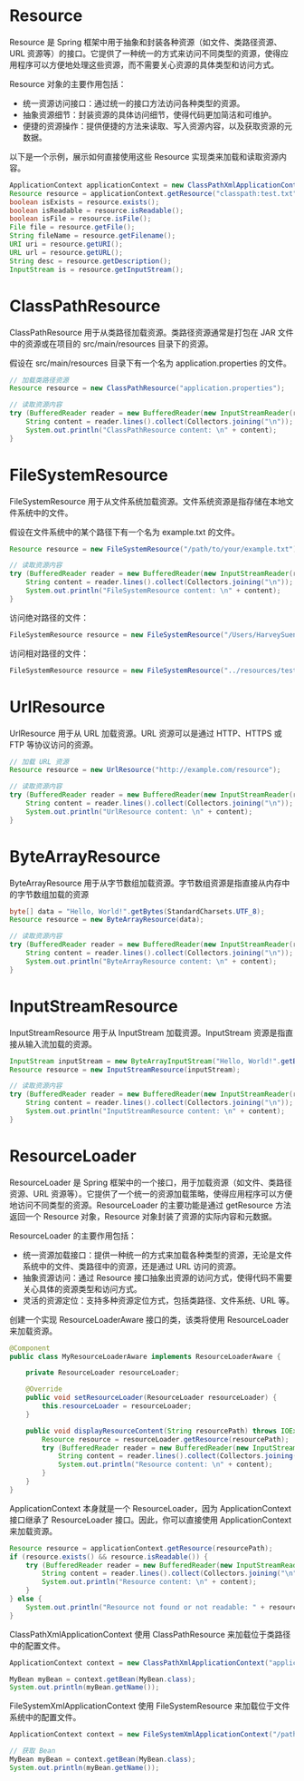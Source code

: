 # Resource

Resource 是 Spring 框架中用于抽象和封装各种资源（如文件、类路径资源、URL 资源等）的接口。它提供了一种统一的方式来访问不同类型的资源，使得应用程序可以方便地处理这些资源，而不需要关心资源的具体类型和访问方式。

Resource 对象的主要作用包括：

- 统一资源访问接口：通过统一的接口方法访问各种类型的资源。
- 抽象资源细节：封装资源的具体访问细节，使得代码更加简洁和可维护。
- 便捷的资源操作：提供便捷的方法来读取、写入资源内容，以及获取资源的元数据。

以下是一个示例，展示如何直接使用这些 Resource 实现类来加载和读取资源内容。

```java
ApplicationContext applicationContext = new ClassPathXmlApplicationContext("applicationContext.xml");
Resource resource = applicationContext.getResource("classpath:test.txt");
boolean isExists = resource.exists();
boolean isReadable = resource.isReadable();
boolean isFile = resource.isFile();
File file = resource.getFile();
String fileName = resource.getFilename();
URI uri = resource.getURI();
URL url = resource.getURL();
String desc = resource.getDescription();
InputStream is = resource.getInputStream();
```

# ClassPathResource

ClassPathResource 用于从类路径加载资源。类路径资源通常是打包在 JAR 文件中的资源或在项目的 src/main/resources 目录下的资源。

假设在 src/main/resources 目录下有一个名为 application.properties 的文件。

```java
// 加载类路径资源
Resource resource = new ClassPathResource("application.properties");

// 读取资源内容
try (BufferedReader reader = new BufferedReader(new InputStreamReader(resource.getInputStream()))) {
    String content = reader.lines().collect(Collectors.joining("\n"));
    System.out.println("ClassPathResource content: \n" + content);
}
```

# FileSystemResource

FileSystemResource 用于从文件系统加载资源。文件系统资源是指存储在本地文件系统中的文件。

假设在文件系统中的某个路径下有一个名为 example.txt 的文件。

```java
Resource resource = new FileSystemResource("/path/to/your/example.txt");

// 读取资源内容
try (BufferedReader reader = new BufferedReader(new InputStreamReader(resource.getInputStream()))) {
    String content = reader.lines().collect(Collectors.joining("\n"));
    System.out.println("FileSystemResource content: \n" + content);
}
```

访问绝对路径的文件：

```java
FileSystemResource resource = new FileSystemResource("/Users/HarveySuen/Downloads/test.txt");
```

访问相对路径的文件：

```java
FileSystemResource resource = new FileSystemResource("../resources/test.txt");
```

# UrlResource

UrlResource 用于从 URL 加载资源。URL 资源可以是通过 HTTP、HTTPS 或 FTP 等协议访问的资源。

```java
// 加载 URL 资源
Resource resource = new UrlResource("http://example.com/resource");

// 读取资源内容
try (BufferedReader reader = new BufferedReader(new InputStreamReader(resource.getInputStream()))) {
    String content = reader.lines().collect(Collectors.joining("\n"));
    System.out.println("UrlResource content: \n" + content);
}
```

# ByteArrayResource

ByteArrayResource 用于从字节数组加载资源。字节数组资源是指直接从内存中的字节数组加载的资源

```java
byte[] data = "Hello, World!".getBytes(StandardCharsets.UTF_8);
Resource resource = new ByteArrayResource(data);

// 读取资源内容
try (BufferedReader reader = new BufferedReader(new InputStreamReader(resource.getInputStream()))) {
    String content = reader.lines().collect(Collectors.joining("\n"));
    System.out.println("ByteArrayResource content: \n" + content);
}
```

# InputStreamResource

InputStreamResource 用于从 InputStream 加载资源。InputStream 资源是指直接从输入流加载的资源。

```java
InputStream inputStream = new ByteArrayInputStream("Hello, World!".getBytes(StandardCharsets.UTF_8));
Resource resource = new InputStreamResource(inputStream);

// 读取资源内容
try (BufferedReader reader = new BufferedReader(new InputStreamReader(resource.getInputStream()))) {
    String content = reader.lines().collect(Collectors.joining("\n"));
    System.out.println("InputStreamResource content: \n" + content);
}
```

# ResourceLoader

ResourceLoader 是 Spring 框架中的一个接口，用于加载资源（如文件、类路径资源、URL 资源等）。它提供了一个统一的资源加载策略，使得应用程序可以方便地访问不同类型的资源。ResourceLoader 的主要功能是通过 getResource 方法返回一个 Resource 对象，Resource 对象封装了资源的实际内容和元数据。

ResourceLoader 的主要作用包括：

- 统一资源加载接口：提供一种统一的方式来加载各种类型的资源，无论是文件系统中的文件、类路径中的资源，还是通过 URL 访问的资源。
- 抽象资源访问：通过 Resource 接口抽象出资源的访问方式，使得代码不需要关心具体的资源类型和访问方式。
- 灵活的资源定位：支持多种资源定位方式，包括类路径、文件系统、URL 等。

创建一个实现 ResourceLoaderAware 接口的类，该类将使用 ResourceLoader 来加载资源。

```java
@Component
public class MyResourceLoaderAware implements ResourceLoaderAware {

    private ResourceLoader resourceLoader;

    @Override
    public void setResourceLoader(ResourceLoader resourceLoader) {
        this.resourceLoader = resourceLoader;
    }

    public void displayResourceContent(String resourcePath) throws IOException {
        Resource resource = resourceLoader.getResource(resourcePath);
        try (BufferedReader reader = new BufferedReader(new InputStreamReader(resource.getInputStream()))) {
            String content = reader.lines().collect(Collectors.joining("\n"));
            System.out.println("Resource content: \n" + content);
        }
    }
}
```

ApplicationContext 本身就是一个 ResourceLoader，因为 ApplicationContext 接口继承了 ResourceLoader 接口。因此，你可以直接使用 ApplicationContext 来加载资源。

```java
Resource resource = applicationContext.getResource(resourcePath);
if (resource.exists() && resource.isReadable()) {
    try (BufferedReader reader = new BufferedReader(new InputStreamReader(resource.getInputStream()))) {
        String content = reader.lines().collect(Collectors.joining("\n"));
        System.out.println("Resource content: \n" + content);
    }
} else {
    System.out.println("Resource not found or not readable: " + resourcePath);
}
```

ClassPathXmlApplicationContext 使用 ClassPathResource 来加载位于类路径中的配置文件。

```java
ApplicationContext context = new ClassPathXmlApplicationContext("applicationContext.xml");

MyBean myBean = context.getBean(MyBean.class);
System.out.println(myBean.getName());
```

FileSystemXmlApplicationContext 使用 FileSystemResource 来加载位于文件系统中的配置文件。

```java
ApplicationContext context = new FileSystemXmlApplicationContext("/path/to/applicationContext.xml");

// 获取 Bean
MyBean myBean = context.getBean(MyBean.class);
System.out.println(myBean.getName());
```